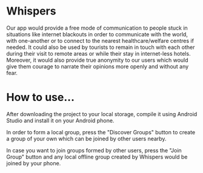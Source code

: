 # Whispers

Our app would provide a free mode of communication to people stuck in situations like internet blackouts in order to communicate with the world, with one-another or to connect to the nearest healthcare/welfare centres if needed. It could also be used by tourists to remain in touch with each other during their visit to remote areas or while their stay in internet-less hotels.
Moreover, it would also provide true anonymity to our users which would give them courage to narrate their opinions more openly and without any fear.

# How to use...

After downloading the project to your local storage, compile it using Android Studio and install it on your Android phone.

In order to form a local group, press the "Discover Groups" button to create a group of your own which can be joined by other users nearby. 

In case you want to join groups formed by other users, press the "Join Group" button and any local offline group created by Whispers would be joined by your phone. 
